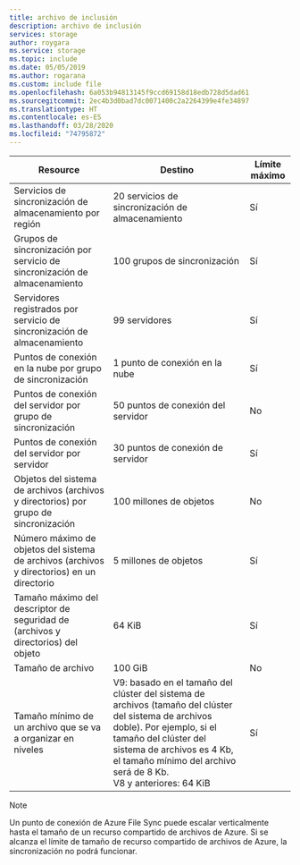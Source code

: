 ```yaml
---
title: archivo de inclusión
description: archivo de inclusión
services: storage
author: roygara
ms.service: storage
ms.topic: include
ms.date: 05/05/2019
ms.author: rogarana
ms.custom: include file
ms.openlocfilehash: 6a053b94813145f9ccd69158d18edb728d5dad61
ms.sourcegitcommit: 2ec4b3d0bad7dc0071400c2a2264399e4fe34897
ms.translationtype: HT
ms.contentlocale: es-ES
ms.lasthandoff: 03/28/2020
ms.locfileid: "74795872"
---
```

| Resource | Destino | Límite máximo |
|----------|--------------|------------|
| Servicios de sincronización de almacenamiento por región | 20 servicios de sincronización de almacenamiento | Sí |
| Grupos de sincronización por servicio de sincronización de almacenamiento | 100 grupos de sincronización | Sí |
| Servidores registrados por servicio de sincronización de almacenamiento | 99 servidores | Sí |
| Puntos de conexión en la nube por grupo de sincronización | 1 punto de conexión en la nube | Sí |
| Puntos de conexión del servidor por grupo de sincronización | 50 puntos de conexión del servidor | No |
| Puntos de conexión del servidor por servidor | 30 puntos de conexión de servidor | Sí |
| Objetos del sistema de archivos (archivos y directorios) por grupo de sincronización | 100 millones de objetos | No |
| Número máximo de objetos del sistema de archivos (archivos y directorios) en un directorio | 5 millones de objetos | Sí |
| Tamaño máximo del descriptor de seguridad de (archivos y directorios) del objeto | 64 KiB | Sí |
| Tamaño de archivo | 100 GiB | No |
| Tamaño mínimo de un archivo que se va a organizar en niveles | V9: basado en el tamaño del clúster del sistema de archivos (tamaño del clúster del sistema de archivos doble). Por ejemplo, si el tamaño del clúster del sistema de archivos es 4 Kb, el tamaño mínimo del archivo será de 8 Kb.<br> V8 y anteriores: 64 KiB  | Sí |

> [!Note]  
> Un punto de conexión de Azure File Sync puede escalar verticalmente hasta el tamaño de un recurso compartido de archivos de Azure. Si se alcanza el límite de tamaño de recurso compartido de archivos de Azure, la sincronización no podrá funcionar.

